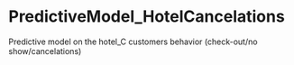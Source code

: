# PredictiveModel_HotelCancelations
Predictive model on the hotel_C customers behavior (check-out/no show/cancelations)
